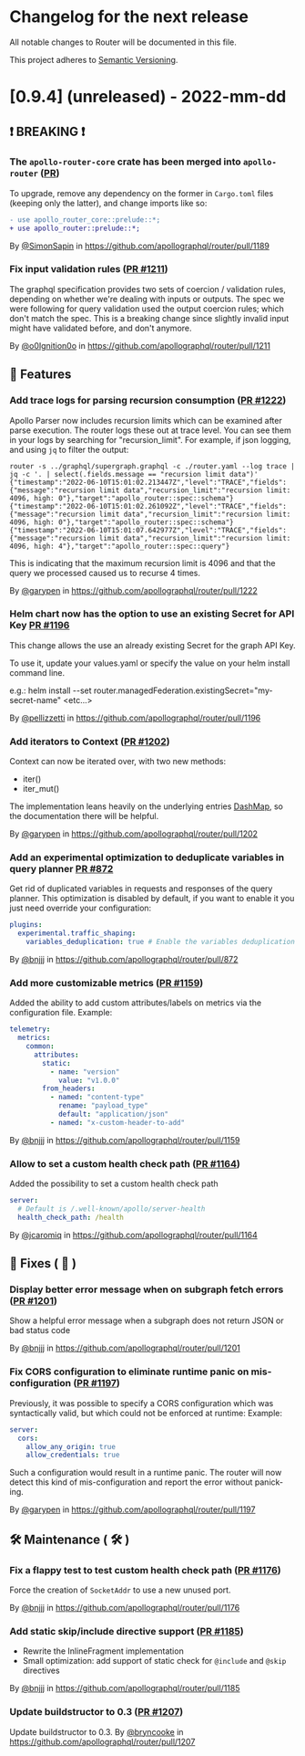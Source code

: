# Changelog for the next release

All notable changes to Router will be documented in this file.

This project adheres to [Semantic Versioning](https://semver.org/spec/v2.0.0.html).

<!-- <THIS IS AN EXAMPLE, DO NOT REMOVE>

# [x.x.x] (unreleased) - 2022-mm-dd
> Important: X breaking changes below, indicated by **❗ BREAKING ❗**
## ❗ BREAKING ❗
## 🚀 Features ( :rocket: )
## 🐛 Fixes ( :bug: )
## 🛠 Maintenance ( :hammer_and_wrench: )
## 📚 Documentation ( :books: )
## 🐛 Fixes ( :bug: )

## Example section entry format

### **Headline** ([Issue #ISSUE_NUMBER](https://github.com/apollographql/router/issues/ISSUE_NUMBER))

Description! And a link to a [reference](http://url)

By [@USERNAME](https://github.com/USERNAME) in https://github.com/apollographql/router/pull/PULL_NUMBER
-->

# [0.9.4] (unreleased) - 2022-mm-dd

## ❗ BREAKING ❗
### The `apollo-router-core` crate has been merged into `apollo-router` ([PR](https://github.com/apollographql/router/pull/1189))

To upgrade, remove any dependency on the former in `Cargo.toml` files (keeping only the latter), and change imports like so:

```diff
- use apollo_router_core::prelude::*;
+ use apollo_router::prelude::*;
```

By [@SimonSapin](https://github.com/SimonSapin) in https://github.com/apollographql/router/pull/1189


### Fix input validation rules ([PR #1211](https://github.com/apollographql/router/pull/1211))
The graphql specification provides two sets of coercion / validation rules, depending on whether we're dealing with inputs or outputs.
The spec we were following for query validation used the output coercion rules; which don't match the spec.
This is a breaking change since slightly invalid input might have validated before, and don't anymore.

By [@o0Ignition0o](https://github.com/o0Ignition0o) in https://github.com/apollographql/router/pull/1211

## 🚀 Features
### Add trace logs for parsing recursion consumption ([PR #1222](https://github.com/apollographql/router/pull/1222))
Apollo Parser now includes recursion limits which can be examined after parse execution. The router logs these
out at trace level. You can see them in your logs by searching for "recursion_limit". For example, if json logging,
and using `jq` to filter the output:
```
router -s ../graphql/supergraph.graphql -c ./router.yaml --log trace | jq -c '. | select(.fields.message == "recursion limit data")'        
{"timestamp":"2022-06-10T15:01:02.213447Z","level":"TRACE","fields":{"message":"recursion limit data","recursion_limit":"recursion limit: 4096, high: 0"},"target":"apollo_router::spec::schema"}
{"timestamp":"2022-06-10T15:01:02.261092Z","level":"TRACE","fields":{"message":"recursion limit data","recursion_limit":"recursion limit: 4096, high: 0"},"target":"apollo_router::spec::schema"}
{"timestamp":"2022-06-10T15:01:07.642977Z","level":"TRACE","fields":{"message":"recursion limit data","recursion_limit":"recursion limit: 4096, high: 4"},"target":"apollo_router::spec::query"}
```
This is indicating that the maximum recursion limit is 4096 and that the query we processed caused us to recurse 4 times.

By [@garypen](https://github.com/garypen) in https://github.com/apollographql/router/pull/1222

### Helm chart now has the option to use an existing Secret for API Key [PR #1196](https://github.com/apollographql/router/pull/1196)
This change allows the use an already existing Secret for the graph API Key.

To use it, update your values.yaml or specify the value on your helm install command line.

e.g.: helm install --set router.managedFederation.existingSecret="my-secret-name" <etc...>

By [@pellizzetti](https://github.com/pellizzetti) in https://github.com/apollographql/router/pull/1196

### Add iterators to Context ([PR #1202](https://github.com/apollographql/router/pull/1202))
Context can now be iterated over, with two new methods:
 - iter()
 - iter_mut()

The implementation leans heavily on the underlying entries [DashMap](https://docs.rs/dashmap/5.3.4/dashmap/struct.DashMap.html#method.iter), so the documentation there will be helpful.

By [@garypen](https://github.com/garypen) in https://github.com/apollographql/router/pull/1202

### Add an experimental optimization to deduplicate variables in query planner [PR #872](https://github.com/apollographql/router/pull/872)
Get rid of duplicated variables in requests and responses of the query planner. This optimization is disabled by default, if you want to enable it you just need override your configuration:

```yaml title="router.yaml"
plugins:
  experimental.traffic_shaping:
    variables_deduplication: true # Enable the variables deduplication optimization
```

By [@bnjjj](https://github.com/bnjjj) in https://github.com/apollographql/router/pull/872

### Add more customizable metrics ([PR #1159](https://github.com/apollographql/router/pull/1159))
Added the ability to add custom attributes/labels on metrics via the configuration file.
Example:
```yaml
telemetry:
  metrics:
    common:
      attributes:
        static:
          - name: "version"
            value: "v1.0.0"
        from_headers:
          - named: "content-type"
            rename: "payload_type"
            default: "application/json"
          - named: "x-custom-header-to-add"
```

By [@bnjjj](https://github.com/bnjjj) in https://github.com/apollographql/router/pull/1159

### Allow to set a custom health check path ([PR #1164](https://github.com/apollographql/router/pull/1164))
Added the possibility to set a custom health check path
```yaml
server:
  # Default is /.well-known/apollo/server-health
  health_check_path: /health
```

By [@jcaromiq](https://github.com/jcaromiq) in https://github.com/apollographql/router/pull/1164

## 🐛 Fixes ( :bug: )

### Display better error message when on subgraph fetch errors ([PR #1201](https://github.com/apollographql/router/pull/1201))
Show a helpful error message when a subgraph does not return JSON or bad status code

By [@bnjjj](https://github.com/bnjjj) in https://github.com/apollographql/router/pull/1201

### Fix CORS configuration to eliminate runtime panic on mis-configuration ([PR #1197](https://github.com/apollographql/router/pull/1197))
Previously, it was possible to specify a CORS configuration which was syntactically valid, but which could not be enforced at runtime:
Example:
```yaml
server:
  cors:
    allow_any_origin: true
    allow_credentials: true
```
Such a configuration would result in a runtime panic. The router will now detect this kind of mis-configuration and report the error
without panick-ing.

By [@garypen](https://github.com/garypen) in https://github.com/apollographql/router/pull/1197

## 🛠 Maintenance ( :hammer_and_wrench: )

### Fix a flappy test to test custom health check path ([PR #1176](https://github.com/apollographql/router/pull/1176))
Force the creation of `SocketAddr` to use a new unused port.

By [@bnjjj](https://github.com/bnjjj) in https://github.com/apollographql/router/pull/1176

### Add static skip/include directive support ([PR #1185](https://github.com/apollographql/router/pull/1185))
+ Rewrite the InlineFragment implementation
+ Small optimization: add support of static check for `@include` and `@skip` directives

By [@bnjjj](https://github.com/bnjjj) in https://github.com/apollographql/router/pull/1185

### Update buildstructor to 0.3 ([PR #1207](https://github.com/apollographql/router/pull/1207))

Update buildstructor to 0.3.
By [@bryncooke](https://github.com/bryncooke) in https://github.com/apollographql/router/pull/1207
